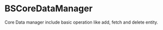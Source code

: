 BSCoreDataManager
=================

Core Data manager include basic operation like add, fetch and delete entity.